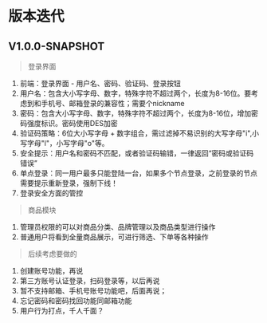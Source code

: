 # 版本迭代

## V1.0.0-SNAPSHOT

> 登录界面

1. 前端：登录界面 - 用户名、密码、验证码、登录按钮
2. 用户名：包含大小写字母、数字，特殊字符不超过两个，长度为8-16位。要考虑到和手机号、邮箱登录的兼容性；需要个nickname
3. 密码：包含大小写字母、数字，特殊字符不超过两个，长度为8-16位，增加密码强度标识。密码使用DES加密
4. 验证码策略：6位大小写字母 + 数字组合，需过滤掉不易识别的大写字母"i",小写字母"l"，小写字母"o"等。
5. 安全提示：用户名和密码不匹配，或者验证码输错，一律返回“密码或验证码错误”
6. 单点登录：同一用户最多只能登陆一台，如果多个节点登录，之前登录的节点需要提示重新登录，强制下线！
7. 登录安全方面的管控

> 商品模块

1. 管理员权限的可以对商品分类、品牌管理以及商品类型进行操作
2. 普通用户将看到全量商品展示，可进行筛选、下单等各种操作

> 后续考虑要做的

1. 创建账号功能，再说
2. 第三方账号认证登录，扫码登录等，以后再说
3. 暂不支持邮箱、手机号账号功能吧，后面再说；
4. 忘记密码和密码找回功能同邮箱功能
5. 用户行为打点，千人千面？
